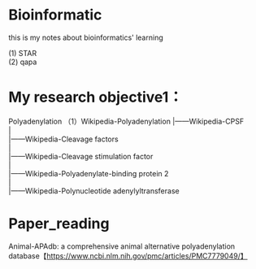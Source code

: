 # Bioinformatic
this is my notes about bioinformatics' learning

(1) STAR  
(2) qapa

# My research objective1：
Polyadenylation
（1）Wikipedia-Polyadenylation
      |——Wikipedia-CPSF           
      |             
      |——Wikipedia-Cleavage factors            
      |             
      |——Wikipedia-Cleavage stimulation factor              
      |           
      |——Wikipedia-Polyadenylate-binding protein 2             
      |             
      |——Wikipedia-Polynucleotide adenylyltransferase              
      
# Paper_reading
Animal-APAdb: a comprehensive animal alternative polyadenylation database【https://www.ncbi.nlm.nih.gov/pmc/articles/PMC7779049/】
